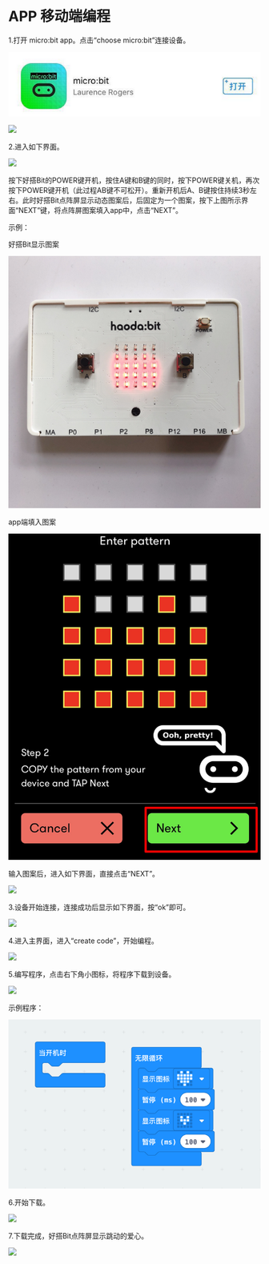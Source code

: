 # APP 移动端编程

1.打开 micro:bit app。点击“choose micro:bit”连接设备。

![](../../.gitbook/assets/app-bit-11.png)

![](../../.gitbook/assets/app-bit-1.png)

2.进入如下界面。

![](../../.gitbook/assets/app-bit-2.PNG)

按下好搭Bit的POWER键开机，按住A键和B键的同时，按下POWER键关机，再次按下POWER键开机（此过程AB键不可松开）。重新开机后A、B键按住持续3秒左右。此时好搭Bit点阵屏显示动态图案后，后固定为一个图案，按下上图所示界面“NEXT”键，将点阵屏图案填入app中，点击“NEXT”。

示例：

好搭Bit显示图案

![](../../.gitbook/assets/app-bit-3.JPG)

app端填入图案

![](../../.gitbook/assets/app-bit-4.jpg)

输入图案后，进入如下界面，直接点击“NEXT”。

![](../../.gitbook/assets/app-bit-5.PNG)

3.设备开始连接，连接成功后显示如下界面，按“ok”即可。

![](../../.gitbook/assets/app-bit-6.PNG)

4.进入主界面，进入“create code”，开始编程。

![](../../.gitbook/assets/app-bit-7.PNG)

5.编写程序，点击右下角小图标，将程序下载到设备。

![](../../.gitbook/assets/app-bit-8.PNG)

示例程序：

![](../../.gitbook/assets/app-bit-12.png)

6.开始下载。

![](../../.gitbook/assets/app-bit-9.PNG)

7.下载完成，好搭Bit点阵屏显示跳动的爱心。

![](../../.gitbook/assets/app-bit-10.PNG)

